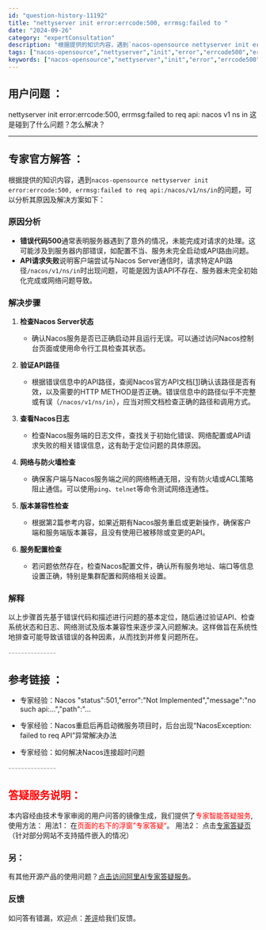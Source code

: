 ```yaml
---
id: "question-history-11192"
title: "nettyserver init error:errcode:500, errmsg:failed to "
date: "2024-09-26"
category: "expertConsultation"
description: "根据提供的知识内容，遇到`nacos-opensource nettyserver init error:errcode:500, errmsg:failed to req api:/nacos/v1/ns/in`的问题，可以分析其原因及解决方案如下：### 原因分析- **错误代码500**通常表"
tags: ["nacos-opensource","nettyserver","init","error","errcode500","errmsg","failed"]
keywords: ["nacos-opensource","nettyserver","init","error","errcode500","errmsg","failed"]
---
```


## 用户问题 ： 
 nettyserver init error:errcode:500, errmsg:failed to req api: nacos v1 ns in 这是碰到了什么问题？怎么解决？  

---------------
## 专家官方解答 ：

根据提供的知识内容，遇到`nacos-opensource nettyserver init error:errcode:500, errmsg:failed to req api:/nacos/v1/ns/in`的问题，可以分析其原因及解决方案如下：

### 原因分析
- **错误代码500**通常表明服务器遇到了意外的情况，未能完成对请求的处理。这可能涉及到服务器内部错误，如配置不当、服务未完全启动或API路由问题。
- **API请求失败**说明客户端尝试与Nacos Server通信时，请求特定API路径`/nacos/v1/ns/in`时出现问题，可能是因为该API不存在、服务器未完全初始化完成或网络问题导致。

### 解决步骤
1. **检查Nacos Server状态**
   - 确认Nacos服务是否已正确启动并且运行无误。可以通过访问Nacos控制台页面或使用命令行工具检查其状态。
   
2. **验证API路径**
   - 根据错误信息中的API路径，查阅Nacos官方API文档[[1](https://nacos.io/docs/latest/guide/user/open-api/)]确认该路径是否有效，以及需要的HTTP METHOD是否正确。错误信息中的路径似乎不完整或有误（`/nacos/v1/ns/in`），应当对照文档检查正确的路径和调用方式。

3. **查看Nacos日志**
   - 检查Nacos服务端的日志文件，查找关于初始化错误、网络配置或API请求失败的相关错误信息，这有助于定位问题的具体原因。

4. **网络与防火墙检查**
   - 确保客户端与Nacos服务端之间的网络畅通无阻，没有防火墙或ACL策略阻止通信。可以使用`ping`、`telnet`等命令测试网络连通性。

5. **版本兼容性检查**
   - 根据第2篇参考内容，如果近期有Nacos服务重启或更新操作，确保客户端和服务端版本兼容，且没有使用已被移除或变更的API。

6. **服务配置检查**
   - 若问题依然存在，检查Nacos配置文件，确认所有服务地址、端口等信息设置正确，特别是集群配置和网络相关设置。

### 解释
以上步骤首先基于错误代码和描述进行问题的基本定位，随后通过验证API、检查系统状态和日志、网络测试及版本兼容性来逐步深入问题解决。这样做旨在系统性地排查可能导致该错误的各种因素，从而找到并修复问题所在。


<font color="#949494">---------------</font> 


## 参考链接 ：

* 专家经验：Nacos "status":501,"error":"Not Implemented","message":"no such api:...","path":"... 
 
 * 专家经验：Nacos重启后再启动微服务项目时，后台出现“NacosException: failed to req API”异常解决办法 
 
 * 专家经验：如何解决Nacos连接超时问题 


 <font color="#949494">---------------</font> 
 


## <font color="#FF0000">答疑服务说明：</font> 

本内容经由技术专家审阅的用户问答的镜像生成，我们提供了<font color="#FF0000">专家智能答疑服务</font>,使用方法：
用法1： 在<font color="#FF0000">页面的右下的浮窗”专家答疑“</font>。
用法2： 点击[专家答疑页](https://answer.opensource.alibaba.com/docs/intro)（针对部分网站不支持插件嵌入的情况）
### 另：


有其他开源产品的使用问题？[点击访问阿里AI专家答疑服务](https://answer.opensource.alibaba.com/docs/intro)。
### 反馈
如问答有错漏，欢迎点：[差评](https://ai.nacos.io/user/feedbackByEnhancerGradePOJOID?enhancerGradePOJOId=13731)给我们反馈。
